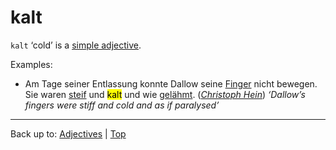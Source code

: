 # kalt

`kalt` ‘cold’ is a [simple adjective](../../simpleAdjectives.md).

Examples:
- Am Tage seiner Entlassung konnte Dallow seine [Finger](../../../nouns/f/fi/Finger.md) nicht bewegen. Sie waren [steif](../../s/st/steif.md) und <mark>kalt</mark> und wie [gelähmt](../../g/ge/gelaehmt.md). (*[Christoph Hein](../../../texts/ChristophHein/DerTangoSpieler.md)*) *‘Dallow’s fingers were stiff and cold and as if paralysed’*

----

Back up to: [Adjectives](../../index.md) | [Top](../../../index.md)
